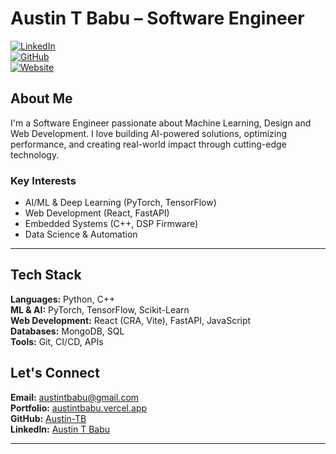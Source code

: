 # Austin T Babu – Software Engineer  

[![LinkedIn](https://img.shields.io/badge/LinkedIn-Profile-blue?style=flat&logo=linkedin)](http://www.linkedin.com/in/austin-t-babu/)  
[![GitHub](https://img.shields.io/badge/GitHub-Portfolio-black?style=flat&logo=github)](https://github.com/Austin-TB)  
[![Website](https://img.shields.io/badge/Portfolio-Live-brightgreen?style=flat&logo=vercel)](https://austintbabu.vercel.app/)  

## About Me  

I'm a Software Engineer passionate about Machine Learning, Design and Web Development. I love building AI-powered solutions, optimizing performance, and creating real-world impact through cutting-edge technology.  

### Key Interests  
- AI/ML & Deep Learning (PyTorch, TensorFlow)  
- Web Development (React, FastAPI)  
- Embedded Systems (C++, DSP Firmware)  
- Data Science & Automation  

---

## Tech Stack  

**Languages:** Python, C++  
**ML & AI:** PyTorch, TensorFlow, Scikit-Learn  
**Web Development:** React (CRA, Vite), FastAPI, JavaScript  
**Databases:** MongoDB, SQL  
**Tools:** Git, CI/CD, APIs  

## Let's Connect  

**Email:** [austintbabu@gmail.com](mailto:austintbabu@gmail.com)  
**Portfolio:** [austintbabu.vercel.app](https://austintbabu.vercel.app/)  
**GitHub:** [Austin-TB](https://github.com/Austin-TB)  
**LinkedIn:** [Austin T Babu](http://www.linkedin.com/in/austin-t-babu/)  

---
